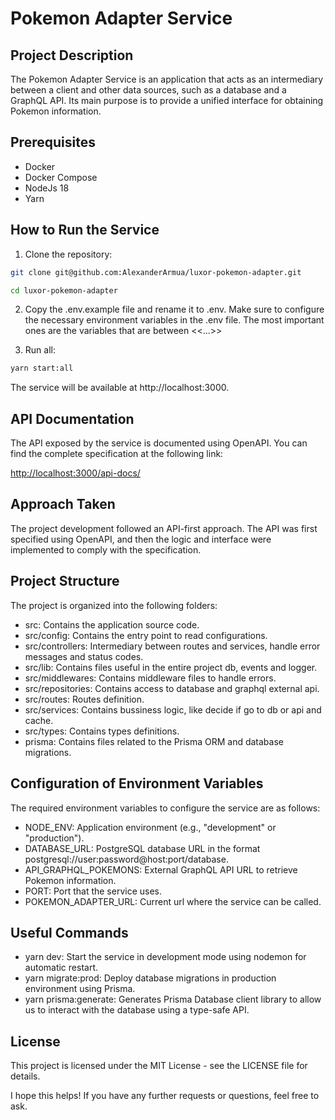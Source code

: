 # Pokemon Adapter Service

## Project Description

The Pokemon Adapter Service is an application that acts as an intermediary between a client and other data sources, such as a database and a GraphQL API. Its main purpose is to provide a unified interface for obtaining Pokemon information.

## Prerequisites

- Docker
- Docker Compose
- NodeJs 18
- Yarn

## How to Run the Service

1. Clone the repository:

```bash
git clone git@github.com:AlexanderArmua/luxor-pokemon-adapter.git

cd luxor-pokemon-adapter
```

2. Copy the .env.example file and rename it to .env. Make sure to configure the necessary environment variables in the .env file. The most important ones are the variables that are between <<...>>

3. Run all:
```bash
yarn start:all
```

The service will be available at http://localhost:3000.

## API Documentation

The API exposed by the service is documented using OpenAPI. You can find the complete specification at the following link:

[http://localhost:3000/api-docs/](http://localhost:3000/api-docs/)

## Approach Taken

The project development followed an API-first approach. The API was first specified using OpenAPI, and then the logic and interface were implemented to comply with the specification.

## Project Structure

The project is organized into the following folders:

- src: Contains the application source code.
- src/config: Contains the entry point to read configurations.
- src/controllers: Intermediary between routes and services, handle error messages and status codes.
- src/lib: Contains files useful in the entire project db, events and logger.
- src/middlewares: Contains middleware files to handle errors.
- src/repositories: Contains access to database and graphql external api.
- src/routes: Routes definition.
- src/services: Contains bussiness logic, like decide if go to db or api and cache.
- src/types: Contains types definitions.
- prisma: Contains files related to the Prisma ORM and database migrations.

## Configuration of Environment Variables

The required environment variables to configure the service are as follows:

- NODE_ENV: Application environment (e.g., "development" or "production").
- DATABASE_URL: PostgreSQL database URL in the format postgresql://user:password@host:port/database.
- API_GRAPHQL_POKEMONS: External GraphQL API URL to retrieve Pokemon information.
- PORT: Port that the service uses.
- POKEMON_ADAPTER_URL: Current url where the service can be called.

## Useful Commands

- yarn dev: Start the service in development mode using nodemon for automatic restart.
- yarn migrate:prod: Deploy database migrations in production environment using Prisma.
- yarn prisma:generate: Generates Prisma Database client library to allow us to interact with the database using a type-safe API.

## License
This project is licensed under the MIT License - see the LICENSE file for details.


I hope this helps! If you have any further requests or questions, feel free to ask.

